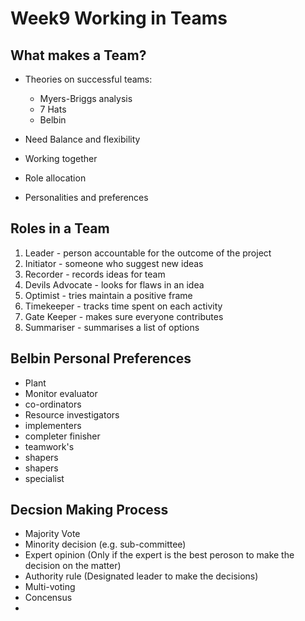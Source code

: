 # Week9 Working in Teams

## What makes a Team?

- Theories on successful teams:

  - Myers-Briggs analysis
  - 7 Hats
  - Belbin

- Need Balance and flexibility
- Working together
- Role allocation
- Personalities and preferences

## Roles in a Team

1. Leader - person accountable for the outcome of the project
2. Initiator - someone who suggest new ideas
3. Recorder - records ideas for team
4. Devils Advocate - looks for flaws in an idea
5. Optimist - tries maintain a positive frame
6. Timekeeper - tracks time spent on each activity
7. Gate Keeper - makes sure everyone contributes
8. Summariser - summarises a list of options

## Belbin Personal Preferences

- Plant
- Monitor evaluator
- co-ordinators
- Resource investigators
- implementers
- completer finisher
- teamwork's
- shapers
- shapers
- specialist

## Decsion Making Process
- Majority Vote
- Minority decision (e.g. sub-committee)
- Expert opinion (Only if the expert is the best peroson to make the decision on the matter)
- Authority rule (Designated leader to make the decisions)
- Multi-voting
- Concensus
- 
